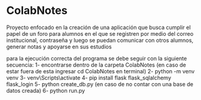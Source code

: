 # ColabNotes
Proyecto enfocado en la creación de una aplicación que busca cumplir el papel de un foro para alumnos en el que se registren por medio del correo institucional, contraseña y luego se puedan comunicar con otros alumnos, generar notas y apoyarse en sus estudios

para la ejecución correcta del programa se debe seguir con la siguiente secuencia:
 1- encontrarse dentro de la carpeta ColabNotes (en caso de estar fuera de esta ingresar cd ColabNotes en terminal)
 2- python -m venv venv
 3- venv\Scripts\activate
 4- pip install flask flask_sqlalchemy flask_login
 5- python create_db.py (en caso de no contar con una base de datos creada)
 6- python run.py